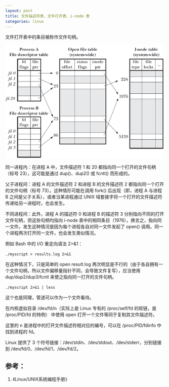 ```yaml
---
layout: post
title: 文件描述符表、文件打开表、i-node 表
categories: linux
---
```


文件打开表中的条目被称作文件句柄。

![Overview](/images/fd/overview.png)

同一进程内：在进程 A 中，文件描述符 1 和 20 都指向同一个打开的文件句柄（标号 23），这可能是通过 dup()、dup2() 或 fcntl() 而形成的。

父子进程间：进程 A 的文件描述符 2 和进程 B 的文件描述符 2 都指向同一个打开的文件句柄（标号 73）。这种情形可能在调用 fork() 后出现（即，进程 A 与进程 B 之间是父子关系），或者当某进程通过 UNIX 域套接字将一个打开的文件描述符传递给另一进程时，也会发生。

不同进程间：此外，进程 A 的描述符 0 和进程 B 的描述符 3 分别指向不同的打开文件句柄，但这些句柄均指向 i-node 表中的相同条目（1976），换言之，指向同一文件。发生这种情况是因为每个进程各自对同一文件发起了 open() 调用。同一个进程两次打开同一文件，也会发生类似情况。

例如 Bash 中的 I/O 重定向语法 2>&1：

`./myscript > results.log 2>&1`

在这种情况下，只是简单的 open result.log 两次明显是不行的（由于各自拥有一个文件句柄，所以文件偏移量指针不同，会导致文件复写），应当使用 dup/dup2/dup3/fcntl 来使之指向同一打开的文件句柄。

`./myscript 2>&1 | less`

这个也是同理，管道可以作为一个文件看待。

在内核虚拟目录 /dev/fd/n（实际上是 Linux 专有的 /proc/self/fd 的软链，是 /proc/PID/fd 的特例） 中使用 open 打开一个文件等同于复制其文件描述符。

这里的 n 是进程中的打开文件描述符相对应的编号，可以在 /proc/PID/fdinfo 中找到进程的 fd。

Linux 提供了 3 个符号链接：/dev/stdin、/dev/stdout、/dev/stderr，分别链接到 /dev/fd/0、/dev/fd/1、/dev/fd/2。

## 参考：

1. 《Linux/UNIX系统编程手册》

